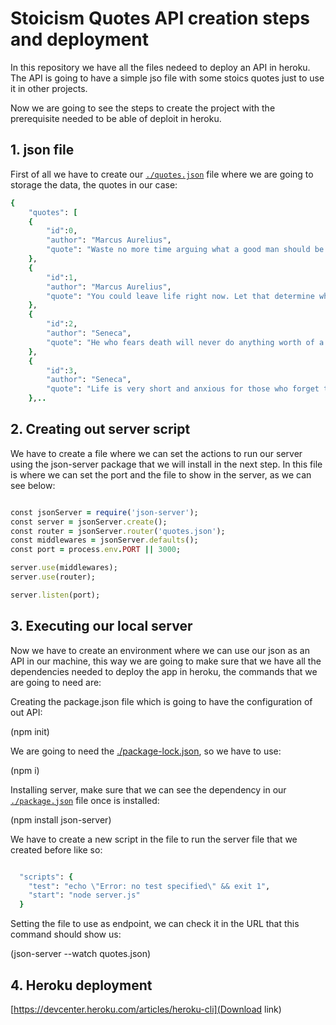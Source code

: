 # Stoicism Quotes API creation steps and deployment

In this repository we have all the files nedeed to deploy an API in heroku. The API is going to have a simple jso file with some stoics quotes just to use it in other projects.

Now we are going to see the steps to create the project with the prerequisite needed to be able of deploit in heroku.

## 1. json file

First of all we have to create our [`./quotes.json`](quotes.json) file where we are going to storage the data, the quotes in our case:

```ruby
{
    "quotes": [
    {
        "id":0,
        "author": "Marcus Aurelius",
        "quote": "Waste no more time arguing what a good man should be. Be One."
    },
    {
        "id":1,
        "author": "Marcus Aurelius",
        "quote": "You could leave life right now. Let that determine what you do and say and think."
    },
    {
        "id":2,
        "author": "Seneca",
        "quote": "He who fears death will never do anything worth of a man who is alive."
    },
    {
        "id":3,
        "author": "Seneca",
        "quote": "Life is very short and anxious for those who forget the past, neglect the present, and fear the future."
    },..

```

## 2. Creating out server script 

We have to create a file where we can set the actions to run our server using the json-server package that we will install in the next step. In this file is where we can set the port and the file to show in the server, as we can see below:

```ruby

const jsonServer = require('json-server');
const server = jsonServer.create();
const router = jsonServer.router('quotes.json');
const middlewares = jsonServer.defaults();
const port = process.env.PORT || 3000;

server.use(middlewares);
server.use(router);

server.listen(port);

```

## 3. Executing our local server

Now we have to create an environment where we can use our json as an API in our machine, this way we are going to make sure that we have all the dependencies needed to deploy the app in heroku, the commands that we are going to need are:

Creating the package.json file which is going to have the configuration of out API:

(npm init)

We are going to need the [./package-lock.json](package-lock.json), so we have to use:

(npm i)

Installing server, make sure that we can see the dependency in our [`./package.json`](package.json) file once is installed:

(npm install json-server)

We have to create a new script in the file to run the server file that we created before like so:

```ruby

  "scripts": {
    "test": "echo \"Error: no test specified\" && exit 1",
    "start": "node server.js"
  }

```

Setting the file to use as endpoint, we can check it in the URL that this command should show us:

(json-server --watch quotes.json)

## 4. Heroku deployment

[https://devcenter.heroku.com/articles/heroku-cli](Download link)
